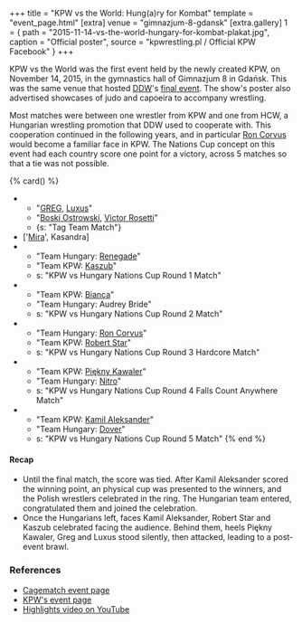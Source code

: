 +++
title = "KPW vs the World: Hung(a)ry for Kombat"
template = "event_page.html"
[extra]
venue = "gimnazjum-8-gdansk"
[extra.gallery]
1 = { path = "2015-11-14-vs-the-world-hungary-for-kombat-plakat.jpg", caption = "Official poster", source = "kpwrestling.pl / Official KPW Facebook" }
+++

KPW vs the World was the first event held by the newly created KPW, on November 14, 2015, in the gymnastics hall of Gimnazjum 8 in Gdańsk. This was the same venue that hosted [DDW](@/o/ddw.md)'s [final event](@/e/ddw/2015-05-02-ddw-house-show-2.md). The show's poster also advertised showcases of judo and capoeira to accompany wrestling.

Most matches were between one wrestler from KPW and one from HCW, a Hungarian wrestling promotion that DDW used to cooperate with. This cooperation continued in the following years, and in particular [Ron Corvus](@/w/ron-corvus.md) would become a familiar face in KPW. The Nations Cup concept on this event had each country score one point for a victory, across 5 matches so that a tie was not possible.

{% card() %}
- - "[GREG](@/w/greg.md), [Luxus](@/w/luxus.md)"
  - "[Boski Ostrowski](@/w/ostrowski.md), [Victor Rosetti](@/w/rosetti.md)"
  - {s: "Tag Team Match"}
- ['[Mira](@/w/mira.md)', Kasandra]
- - "Team Hungary: [Renegade](@/w/renegade.md)"
  - "Team KPW: [Kaszub](@/w/kaszub.md)"
  - s: "KPW vs Hungary Nations Cup Round 1 Match"
- - "Team KPW: [Bianca](@/w/bianca.md)"
  - "Team Hungary: Audrey Bride"
  - s: "KPW vs Hungary Nations Cup Round 2 Match"
- - "Team Hungary: [Ron Corvus](@/w/ron-corvus.md)"
  - "Team KPW: [Robert Star](@/w/robert-star.md)"
  - s: "KPW vs Hungary Nations Cup Round 3 Hardcore Match"
- - "Team KPW: [Piękny Kawaler](@/w/piekny-kawaler.md)"
  - "Team Hungary: [Nitro](@/w/nitro.md)"
  - s: "KPW vs Hungary Nations Cup Round 4 Falls Count Anywhere Match"
- - "Team KPW: [Kamil Aleksander](@/w/kamil-aleksander.md)"
  - "Team Hungary: [Dover](@/w/dover.md)"
  - s: "KPW vs Hungary Nations Cup Round 5 Match"
{% end %}

#### Recap

* Until the final match, the score was tied. After Kamil Aleksander scored the winning point, an physical cup was presented to the winners, and the Polish wrestlers celebrated in the ring. The Hungarian team entered, congratulated them and joined the celebration.
* Once the Hungarians left, faces Kamil Aleksander, Robert Star and Kaszub celebrated facing the audience. Behind them, heels Piękny Kawaler, Greg and Luxus stood silently, then attacked, leading to a post-event brawl.

### References

* [Cagematch event page](https://www.cagematch.net/?id=1&nr=153079)
* [KPW's event page](https://kpwrestling.pl/events/kpw-vs-the-world/)
* [Highlights video on YouTube](https://www.youtube.com/watch?v=yRUcvds5OnI)
